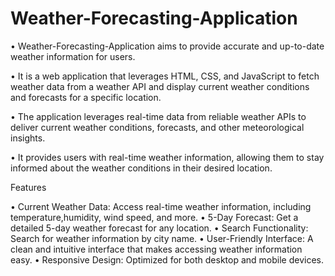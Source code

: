 # Weather-Forecasting-Application

• Weather-Forecasting-Application aims to provide accurate and up-to-date weather information for users.

• It is a web application that leverages HTML, CSS, and JavaScript to fetch weather data from a weather API and display current weather conditions and forecasts for a specific 
  location.
  
• The application leverages real-time data from reliable weather APIs to deliver current weather conditions, forecasts, and other meteorological insights. 

• It provides users with real-time weather information, allowing them to stay informed about the weather conditions in their desired location.


Features

• Current Weather Data: Access real-time weather information, including temperature,humidity, wind speed, and more.
• 5-Day Forecast: Get a detailed 5-day weather forecast for any location.
• Search Functionality: Search for weather information by city name.
• User-Friendly Interface: A clean and intuitive interface that makes accessing weather information easy.
• Responsive Design: Optimized for both desktop and mobile devices.
